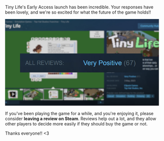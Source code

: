 Tiny Life's Early Access launch has been incredible. Your responses have been lovely, and we're so excited for what the future of the game holds!!

![](media/news/Reviews.png)

If you've been playing the game for a while, and you're enjoying it, please consider **leaving a review on Steam**. Reviews help out a lot, and they allow other players to decide more easily if they should buy the game or not. 

Thanks everyone!! <3

